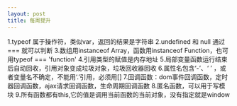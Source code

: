 ```yaml
---
layout: post
title: 每周提升
---
```


1.typeof 属于操作符，类似var，返回的结果是字符串
2.undefined 和 null 通过 === 就可以判断
3.数组用instanceof Array，函数用instanceof Function，也可用typeof === 'function'
4.引用类型的赋值是内存地址
5.局部变量函数运行结束后自动回收，引用对象变成垃圾对象，垃圾回收器回收
6.属性名包含‘-’、‘ ’ ，或者变量名不确定，不能用‘.’引用，必须用[]
7.回调函数：dom事件回调函数，定时器回调函数，ajax请求回调函数，生命周期回调函数
8.匿名函数，可以用于写模块
9.所有函数都有this,它的值是调用当前函数的当前对象，没有指定就是window
